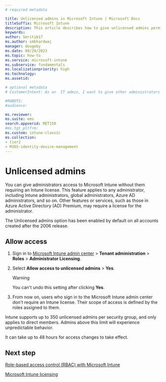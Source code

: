 ```yaml
---
# required metadata

title: Unlicensed admins in Microsoft Intune | Microsoft Docs
titleSuffix: Microsoft Intune
description: This article describes how to give unlicensed admins permissions to access Intune.
keywords:
author: Smritib17
ms.author: smbhardwaj
manager: dougeby
ms.date: 09/29/2023
ms.topic: how-to
ms.service: microsoft-intune
ms.subservice: fundamentals
ms.localizationpriority: high
ms.technology:
ms.assetid: 

# optional metadata
# CustomerIntent: As an  IT admin, I want to give other administrators access to Microsoft Intune without them requiring an Intune license so that right admins have the right access. 

#ROBOTS:
#audience:

ms.reviewer:
ms.suite: ems
search.appverid: MET150
#ms.tgt_pltfrm:
ms.custom: intune-classic
ms.collection:
- tier2
- M365-identity-device-management
---
```


# Unlicensed admins

You can give administrators access to Microsoft Intune without them requiring an Intune license. This feature applies to any administrator, including Intune administrators, global administrators, Azure AD administrators, and so on. Other features or services, such as those in Azure Active Directory (AD) Premium, may require a license for the administrator.

The Unlicensed admins option has been enabled by default on all accounts created after the 2006 release.

## Allow access

1. Sign in to [Microsoft Intune admin center](https://go.microsoft.com/fwlink/?linkid=2109431) > **Tenant administration** > **Roles** > **Administrator Licensing**.
2. Select **Allow access to unlicensed admins** > **Yes**.

    > [!WARNING]
    > You can't undo this setting after clicking **Yes**.

3. From now on, users who sign in to the Microsoft Intune admin center don't require an Intune license. Their scope of access is defined by the roles assigned to them.

Intune supports up to 350 unlicensed admins per security group, and only applies to direct members. Admins above this limit will experience unpredictable behavior.

It can take up to 48 hours for access changes to take effect.

## Next step

[Role-based access control (RBAC) with Microsoft Intune](role-based-access-control.md)

[Microsoft Intune licensing](licenses.md)

